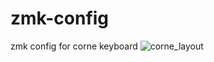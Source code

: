# zmk-config
zmk config for corne keyboard
![corne_layout](https://user-images.githubusercontent.com/94682485/200613809-c7d741c6-08d7-4cc5-82f1-1141c498271f.png)
